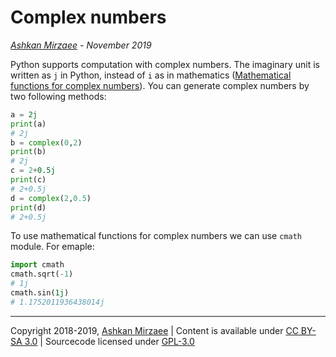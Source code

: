 # Complex numbers
*[Ashkan Mirzaee](https://ashki23.github.io/index.html) - November 2019*

Python supports computation with complex numbers. The imaginary unit is written as `j` in Python, 
instead of `i` as in mathematics ([Mathematical functions for complex numbers](https://docs.python.org/3/library/cmath.html)). You can generate complex numbers by two following methods:
```python
a = 2j
print(a)
# 2j
b = complex(0,2)
print(b)
# 2j
c = 2+0.5j
print(c)
# 2+0.5j
d = complex(2,0.5)
print(d)
# 2+0.5j
```

To use mathematical functions for complex numbers we can use `cmath` module. For emaple:
```python
import cmath
cmath.sqrt(-1)
# 1j
cmath.sin(1j)
# 1.1752011936438014j
```
---
Copyright 2018-2019, [Ashkan Mirzaee](https://ashki23.github.io/index.html) | Content is available under [CC BY-SA 3.0](https://creativecommons.org/licenses/by-sa/3.0/) | Sourcecode licensed under [GPL-3.0](https://www.gnu.org/licenses/gpl-3.0.en.html)
